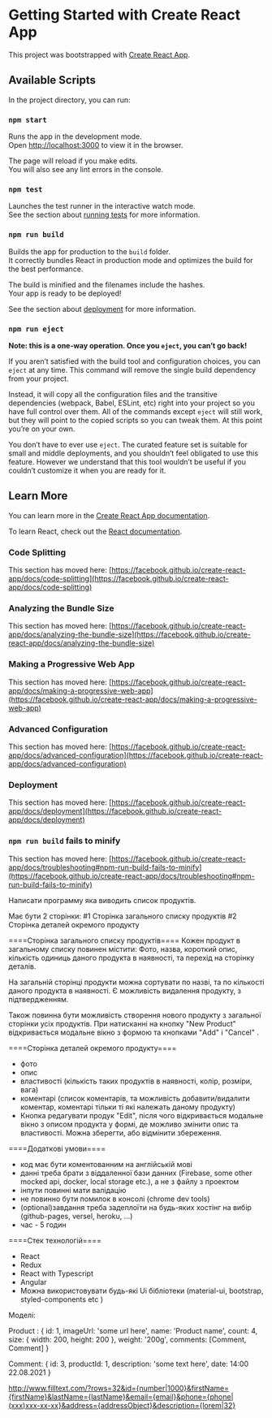 # Getting Started with Create React App

This project was bootstrapped with [Create React App](https://github.com/facebook/create-react-app).

## Available Scripts

In the project directory, you can run:

### `npm start`

Runs the app in the development mode.\
Open [http://localhost:3000](http://localhost:3000) to view it in the browser.

The page will reload if you make edits.\
You will also see any lint errors in the console.

### `npm test`

Launches the test runner in the interactive watch mode.\
See the section about [running tests](https://facebook.github.io/create-react-app/docs/running-tests) for more information.

### `npm run build`

Builds the app for production to the `build` folder.\
It correctly bundles React in production mode and optimizes the build for the best performance.

The build is minified and the filenames include the hashes.\
Your app is ready to be deployed!

See the section about [deployment](https://facebook.github.io/create-react-app/docs/deployment) for more information.

### `npm run eject`

**Note: this is a one-way operation. Once you `eject`, you can’t go back!**

If you aren’t satisfied with the build tool and configuration choices, you can `eject` at any time. This command will remove the single build dependency from your project.

Instead, it will copy all the configuration files and the transitive dependencies (webpack, Babel, ESLint, etc) right into your project so you have full control over them. All of the commands except `eject` will still work, but they will point to the copied scripts so you can tweak them. At this point you’re on your own.

You don’t have to ever use `eject`. The curated feature set is suitable for small and middle deployments, and you shouldn’t feel obligated to use this feature. However we understand that this tool wouldn’t be useful if you couldn’t customize it when you are ready for it.

## Learn More

You can learn more in the [Create React App documentation](https://facebook.github.io/create-react-app/docs/getting-started).

To learn React, check out the [React documentation](https://reactjs.org/).

### Code Splitting

This section has moved here: [https://facebook.github.io/create-react-app/docs/code-splitting](https://facebook.github.io/create-react-app/docs/code-splitting)

### Analyzing the Bundle Size

This section has moved here: [https://facebook.github.io/create-react-app/docs/analyzing-the-bundle-size](https://facebook.github.io/create-react-app/docs/analyzing-the-bundle-size)

### Making a Progressive Web App

This section has moved here: [https://facebook.github.io/create-react-app/docs/making-a-progressive-web-app](https://facebook.github.io/create-react-app/docs/making-a-progressive-web-app)

### Advanced Configuration

This section has moved here: [https://facebook.github.io/create-react-app/docs/advanced-configuration](https://facebook.github.io/create-react-app/docs/advanced-configuration)

### Deployment

This section has moved here: [https://facebook.github.io/create-react-app/docs/deployment](https://facebook.github.io/create-react-app/docs/deployment)

### `npm run build` fails to minify

This section has moved here: [https://facebook.github.io/create-react-app/docs/troubleshooting#npm-run-build-fails-to-minify](https://facebook.github.io/create-react-app/docs/troubleshooting#npm-run-build-fails-to-minify)

Написати программу яка виводить список продуктів.

Має бути 2 сторінки: 
  #1 Сторінка загального списку продуктів
  #2 Сторінка деталей окремого продукту

====Сторінка загального списку продуктів====
Кожен продукт в загальному списку повинен містити: 
 Фото, назва, короткий опис, кількість одиниць даного продукта в наявності, та перехід на сторінку деталів.

На загальній сторінці продукти можна сортувати по назві, та по кількості даного продукта в наявності.
Є можливість видалення продукту, з підтвердженням.

Також повинна бути можливість створення нового продукту з загальної сторінки усіх продуктів. 
При натисканні на кнопку "New Product" відкривається модальне вікно з формою та кнопками "Add" і "Cancel" .


====Сторінка деталей окремого  продукту====
 - фото
 - опис 
 - властивості (кількість таких продуктів в наявності, колір, розміри, вага)
 - коментарі (список коментарів, та можливість добавити/видалити коментар, коментарі тільки ті які належать даному продукту)
 - Кнопка редагувати продук "Edit", після чого відкривається модальне вікно з описом продукта у формі, де можливо змінити опис та властивості. Можна зберегти, або відмінити збереження.


====Додаткові умови====
- код має бути коментованним на англійській мові
- данні треба брати з віддаленної бази данних (Firebase, some other mocked api, docker, local storage etc.), а не з файлу з проектом
- інпути повинні мати валідацію 
- не повинно бути помилок в консолі (chrome dev tools)
- (optional)завдання треба задеплоїти на будь-яких хостінг на вибір (github-pages, versel, heroku, ...)
- час - 5 годин

====Стек технологій==== 
- React
- Redux
- React with Typescript
- Angular
- Можна використовувати будь-які Ui бібліотеки (material-ui, bootstrap, styled-components etc )



Моделі:

Product : {
	id: 1,
	imageUrl: 'some url here',
	name: 'Product name',
	count: 4,
	size: {
		width: 200,
		height: 200
	},
	weight: '200g',
	comments: [Comment, Comment]
}


Comment: {
	id: 3,
	productId: 1,
	description: 'some text here',
	date: 14:00 22.08.2021
}

http://www.filltext.com/?rows=32&id={number|1000}&firstName={firstName}&lastName={lastName}&email={email}&phone={phone|(xxx)xxx-xx-xx}&address={addressObject}&description={lorem|32}

